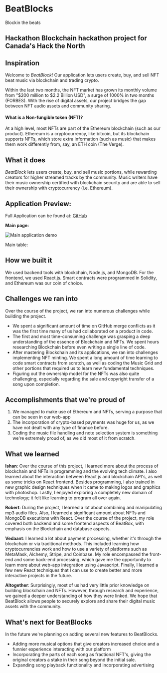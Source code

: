 # BeatBlocks
Blockin the beats

## Hackathon Blockchain hackathon project for Canada's Hack the North

## Inspiration
Welcome to *BeatBlock*! Our application lets users create, buy, and sell NFT beat music via blockchain and trading crypto.

Within the last two months, the NFT market has grown its monthly volume from "$200 million to $2.2 Billion USD", a surge of 1000% in two months (FORBES). With the rise of digital assets, our project bridges the gap between NFT audio assets and community sharing.

#### What is a Non-fungible token (NFT)?
At a high level, most NFTs are part of the Ethereum blockchain (such as our product). Ethereum is a cryptocurrency, like bitcoin, but its blockchain supports NFTs, which store extra information (such as music) that makes them work differently from, say, an ETH coin (The Verge).

## What it does
*BeatBlock* lets users create, buy, and sell music portions, while rewarding creators for higher streamed tracks by the community. Music writers have their music ownership certified with blockchain security and are able to sell their ownership with cryptocurrency (i.e. Ethereum).

## Application Preview:
Full Application can be found at: [GitHub](https://github.com/Deep-Thoughts42/BeatBlocks)

**Main page:**

![Main application demo](https://cdn.discordapp.com/attachments/886292361464938550/889153243698069524/Untitled__Sep_19_2021_10_14_AM.gif)

Main table:


## How we built it
We used backend tools with blockchain, Node.js, and MongoDB. For the frontend, we used React.js. Smart contracts were programmed in Solidity, and Ethereum was our coin of choice. 

## Challenges we ran into
Over the course of the project, we ran into numerous challenges while building the project.

- We spent a significant amount of time on GitHub merge conflicts as it was the first time many of us had collaborated on a product in code. 
- The first and most time-consuming challenge was grasping a deep understanding of the essence of Blockchain and NFTs. We spent hours researching Blockchain before even writing a single line of code.
- After mastering Blockchain and its applications, we ran into challenges implementing NFT minting. We spent a long amount of time learning to code smart contracts from scratch, as well as coding the Music Grid and other portions that required us to learn new fundamental techniques.
- Figuring out the ownership model for the NFTs was also quite challenging, especially regarding the sale and copyright transfer of a song upon completion.

## Accomplishments that we're proud of
1. We managed to make use of Ethereum and NFTs, serving a purpose that can be seen in our web-app
2. The incorporation of crypto-based payments was huge for us, as we have not dealt with any type of finance before.
3. Coding the music file handling and note selection system is something we're extremely proud of, as we did most of it from scratch. 

## What we learned
**Ishan**: Over the course of this project, I learned more about the process of blockchain and NFTs in programming and the evolving tech climate. I also learned about the interaction between React js and blockchain API's, as well as some tricks on React frontend. Besides programming, I also trained in new graphic design techniques when it came to making logos and graphics with photoshop. Lastly, I enjoyed exploring a completely new domain of technology; it felt like learning to program all over again.

**Robert**:  During the project, I learned a lot about combining and manipulating mp3 audio files. Also, I learned a significant amount about NFTs and MongoDB executions with React. Over the course of the project, my role covered both backend and some frontend aspects of BeatBox, with emphasis on the Blockchain and database aspects.

**Vedaant**: I learned a lot about payment processing, whether it's through the blockchain or via traditional methods. This included learning how cryptocurrencies work and how to use a variety of platforms such as MetaMask, Alchemy, Stripe, and Coinbase. My role encompassed the front-end and some back-end processing, which gave me the opportunity to learn more about web-app integration using Javascript. Finally, I learned a few new React techniques that I can use to create better and more interactive projects in the future. 

**Altogether**: Surprisingly, most of us had very little prior knowledge on building blockchain and NFTs. However, through research and experience, we gained a deeper understanding of how they were linked. We hope that BeatBlock allows people to securely explore and share their digital music assets with the community.

## What's next for BeatBlocks
In the future we're planning on adding several new features to BeatBlocks.
- Adding more musical options that give creators increased choice and a funnier experience interacting with our platform
- Incorporating the parts of each song as fractional NFT's, giving the original creators a stake in their song beyond the initial sale. 
- Expanding song playback functionality and incorporating advertising


